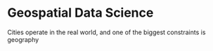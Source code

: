 # Geospatial Data Science
Cities operate in the real world, and one of the biggest constraints is geography